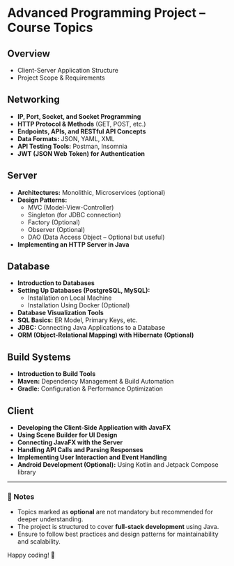 # Advanced Programming Project – Course Topics

## Overview
- Client-Server Application Structure  
- Project Scope & Requirements  

## Networking
- **IP, Port, Socket, and Socket Programming**  
- **HTTP Protocol & Methods** (GET, POST, etc.)  
- **Endpoints, APIs, and RESTful API Concepts**  
- **Data Formats:** JSON, YAML, XML  
- **API Testing Tools:** Postman, Insomnia  
- **JWT (JSON Web Token) for Authentication**  

## Server
- **Architectures:** Monolithic, Microservices (optional)  
- **Design Patterns:**  
  - MVC (Model-View-Controller)  
  - Singleton (for JDBC connection)  
  - Factory (Optional)  
  - Observer (Optional)  
  - DAO (Data Access Object – Optional but useful)  
- **Implementing an HTTP Server in Java**  

## Database
- **Introduction to Databases**  
- **Setting Up Databases (PostgreSQL, MySQL):**  
  - Installation on Local Machine  
  - Installation Using Docker (Optional)  
- **Database Visualization Tools**  
- **SQL Basics:** ER Model, Primary Keys, etc.  
- **JDBC:** Connecting Java Applications to a Database  
- **ORM (Object-Relational Mapping) with Hibernate (Optional)**  

## Build Systems
- **Introduction to Build Tools**  
- **Maven:** Dependency Management & Build Automation  
- **Gradle:** Configuration & Performance Optimization  

## Client
- **Developing the Client-Side Application with JavaFX**  
- **Using Scene Builder for UI Design**  
- **Connecting JavaFX with the Server**  
- **Handling API Calls and Parsing Responses**  
- **Implementing User Interaction and Event Handling**  
- **Android Development (Optional):** Using Kotlin and Jetpack Compose library  

---

### 📌 Notes
- Topics marked as **optional** are not mandatory but recommended for deeper understanding.  
- The project is structured to cover **full-stack development** using Java.  
- Ensure to follow best practices and design patterns for maintainability and scalability.  

Happy coding! 🚀
